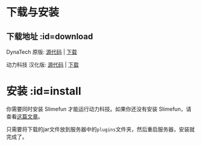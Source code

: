 # 下载与安装

## 下载地址 :id=download

DynaTech 原版: [源代码](https://github.com/ProfElements/DynaTech) | [下载](https://thebusybiscuit.github.io/builds/ProfElements/DynaTech/master/)

动力科技 汉化版: [源代码](https://github.com/SlimefunGuguProject/DynaTech) | [下载](https://builds.guizhanss.net/ybw0014/DynaTech/master)

# 安装 :id=install

你需要同时安装 Slimefun 才能运行动力科技。如果你还没有安装 Slimefun，请查看[这篇文章](https://slimefun-wiki.guizhanss.cn/Installing-Slimefun)。

只需要将下载的jar文件放到服务器中的`plugins`文件夹，然后重启服务器，安装就完成了。
